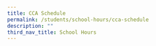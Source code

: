 ```yaml
---
title: CCA Schedule
permalink: /students/school-hours/cca-schedule
description: ""
third_nav_title: School Hours
---
```

